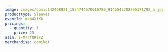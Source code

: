 ```yaml
---
image: images/comic142468921_1834744670016780_9145543782295171792_n.jpg
producttype: Sleeves
eventId: mkb4XfKk_
pricings:
  - quantity: 1
    price: 25
asin: s-M7rfQRlFZ
merchandise: comiket
---
```

